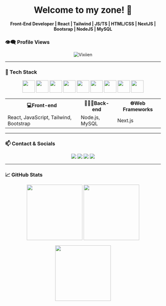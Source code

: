 <h1 align="center">Welcome to my zone! 🚀</h1>

<p align="center">
  <b>Front-End Developer | React | Tailwind | JS/TS | HTML/CSS | NextJS | Bootsrap | NodeJS | MySQL</b>
</p>

### 👁️‍🗨️ Profile Views 

<p align="center">
  <img src="https://komarev.com/ghpvc/?username=Vixiien&label=Profile%20views&color=0e75b6&style=flat" alt="Vixiien" />
</p>

---

### 🧠 Tech Stack
<p align="center">
  <img src="https://cdn.jsdelivr.net/gh/devicons/devicon/icons/html5/html5-original.svg" width="40"/>
  <img src="https://cdn.jsdelivr.net/gh/devicons/devicon/icons/css3/css3-original.svg" width="40"/>
  <img src="https://cdn.jsdelivr.net/gh/devicons/devicon/icons/javascript/javascript-original.svg" width="40"/>
  <img src="https://cdn.jsdelivr.net/gh/devicons/devicon/icons/react/react-original.svg" width="40"/>
  <img src="https://cdn.jsdelivr.net/gh/devicons/devicon/icons/typescript/typescript-original.svg" width="40"/>
  <img src="https://cdn.jsdelivr.net/gh/devicons/devicon/icons/git/git-original.svg" width="40"/>
  <img src="https://cdn.jsdelivr.net/gh/devicons/devicon/icons/nextjs/nextjs-original.svg" width="40"/>
  <img src="https://cdn.jsdelivr.net/gh/devicons/devicon/icons/nodejs/nodejs-original.svg" width="40"/>
  <img src="https://cdn.jsdelivr.net/gh/devicons/devicon/icons/mysql/mysql-original.svg" width="40"/>
</p>
<table align="center">
  <tr>
    <th>💻Front-end</th>
    <th>👨🏻‍💻Back-end</th>
    <th>🌐Web Frameworks</th>
  </tr>
  <tr>
    <td>React, JavaScript, Tailwind, Bootstrap</td>
    <td>Node.js, MySQL</td>
    <td>Next.js</td>
  </tr>
</table>

---

### 📫 Contact & Socials

<p align="center">
  <a href="mailto:vicocasla14@gmail.com"><img src="https://img.shields.io/badge/Gmail-D14836?style=for-the-badge&logo=gmail&logoColor=white"></a>
  <a href="https://github.com/Vixiien"><img src="https://img.shields.io/badge/GitHub-000000?style=for-the-badge&logo=github&logoColor=white"></a>
  <a href="https://www.linkedin.com/in/vic-ocasla"><img src="https://img.shields.io/badge/LinkedIn-0077B5?style=for-the-badge&logo=linkedin&logoColor=white"></a>
  <a href="https://www.instagram.com/vixxieenn"><img src="https://img.shields.io/badge/Instagram-E4405F?style=for-the-badge&logo=instagram&logoColor=white"></a>
</p>

---

### 📈 GitHub Stats

<p align="center">
  <img src="https://github-readme-stats.vercel.app/api?username=Vixiien&show_icons=true&theme=tokyonight" height="180"/>
  <img src="https://github-readme-stats.vercel.app/api/top-langs/?username=Vixiien&layout=compact&theme=tokyonight" height="180"/>
</p>

<p align="center">
  <img src="https://streak-stats.demolab.com/?user=Vixiien&theme=tokyonight" height="180"/>
</p>


